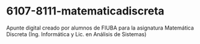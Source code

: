 # 6107-8111-matematicadiscreta
 Apunte digital creado por alumnos de FIUBA para la asignatura Matemática Discreta (Ing. Informática y Lic. en Análisis de Sistemas)
